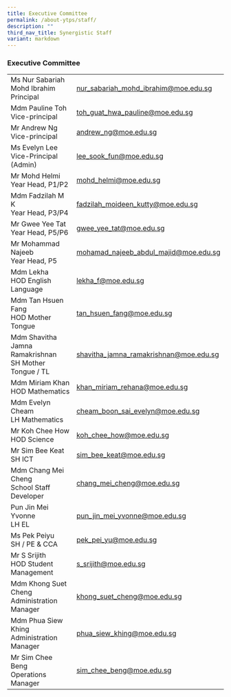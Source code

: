 ```yaml
---
title: Executive Committee
permalink: /about-ytps/staff/
description: ""
third_nav_title: Synergistic Staff
variant: markdown
---
```

### Executive Committee

|||
|---|---|
|Ms Nur Sabariah Mohd Ibrahim<br> Principal|[nur_sabariah_mohd_ibrahim@moe.edu.sg](mailto:Nur_Sabariah_Mohd_Ibrahim@moe.edu.sg)|
|Mdm Pauline Toh<br>Vice-principal|[toh_guat_hwa_pauline@moe.edu.sg](mailto:toh_guat_hwa_pauline@moe.edu.sg)|
|Mr Andrew Ng<br>Vice-principal|[andrew_ng@moe.edu.sg](mailto:andrew_ng@moe.edu.sg)|
|Ms Evelyn Lee<br>Vice-Principal (Admin)|[lee_sook_fun@moe.edu.sg](mailto:lee_sook_fun@moe.edu.sg)|
|Mr Mohd Helmi<br>Year Head, P1/P2|[mohd_helmi@moe.edu.sg](mailto:mohd_helmi@moe.edu.sg) |
|Mdm Fadzilah M K<br>Year Head, P3/P4|[fadzilah_moideen_kutty@moe.edu.sg](mailto:fadzilah_moideen_kutty@moe.edu.sg)|
|Mr Gwee Yee Tat <br>Year Head, P5/P6|[gwee_yee_tat@moe.edu.sg](mailto:gwee_yee_tat@moe.edu.sg) |
|Mr Mohammad Najeeb<br> Year Head, P5|[mohamad_najeeb_abdul_majid@moe.edu.sg](mailto:mohamad_najeeb_abdul_majid@moe.edu.sg)|
|Mdm Lekha<br> HOD English Language|[lekha_f@moe.edu.sg](mailto:lekha_f@moe.edu.sg)|
|Mdm Tan Hsuen Fang<br>HOD Mother Tongue|[tan_hsuen_fang@moe.edu.sg](mailto:tan_hsuen_fang@moe.edu.sg) |
|Mdm Shavitha Jamna Ramakrishnan<br> SH Mother Tongue / TL|[shavitha_jamna_ramakrishnan@moe.edu.sg](mailto:shavitha_jamna_ramakrishnan@moe.edu.sg)|
|Mdm Miriam Khan<br> HOD Mathematics|[khan_miriam_rehana@moe.edu.sg](mailto:khan_miriam_rehana@moe.edu.sg)|
| Mdm Evelyn Cheam <br>LH Mathematics|[cheam_boon_sai_evelyn@moe.edu.sg](mailto:cheam_boon_sai_evelyn@moe.edu.sg)|
|Mr Koh Chee How <br>HOD Science|[koh_chee_how@moe.edu.sg](mailto:koh_chee_how@moe.edu.sg)|
|Mr Sim Bee Keat <br>SH ICT |[sim_bee_keat@moe.edu.sg](mailto:sim_bee_keat@moe.edu.sg)|
|Mdm Chang Mei Cheng <br>School Staff Developer|[chang_mei_cheng@moe.edu.sg](mailto:chang_mei_cheng@moe.edu.sg)|
|Pun Jin Mei Yvonne <br>LH EL| [pun_jin_mei_yvonne@moe.edu.sg](mailto:pun_jin_mei_yvonne@moe.edu.sg)|
|Ms Pek Peiyu <br>SH / PE &amp; CCA|[pek_pei_yu@moe.edu.sg](mailto:pek_pei_yu@moe.edu.sg)|
|Mr S Srijith <br>HOD Student Management|[s_srijith@moe.edu.sg](mailto:s_srijith@moe.edu.sg) |
|Mdm Khong Suet Cheng <br>Administration Manager|[khong_suet_cheng@moe.edu.sg](mailto:khong_suet_cheng@moe.edu.sg)|
|Mdm Phua Siew Khing <br>Administration Manager|[phua_siew_khing@moe.edu.sg](mailto:phua_siew_khing@moe.edu.sg)|
|Mr Sim Chee Beng<br> Operations Manager|[sim_chee_beng@moe.edu.sg](mailto:sim_chee_beng@moe.edu.sg)|